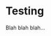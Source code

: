 <!DOCTYPE html>
<html>
  <head>
    <title>hello-world</title>
  </head>
  <body>
    <h1>Testing</h1>
      <p>Blah blah blah...</p>
  </body>
</html>
